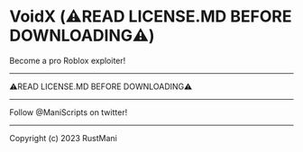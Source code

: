 # VoidX (⚠️READ LICENSE.MD BEFORE DOWNLOADING⚠️)
Become a pro Roblox exploiter!

---
⚠️READ LICENSE.MD BEFORE DOWNLOADING⚠️

---
Follow @ManiScripts on twitter!

---
Copyright (c) 2023 RustMani
